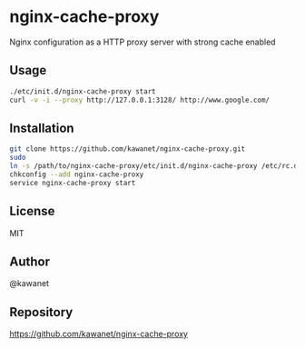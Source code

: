 # nginx-cache-proxy

Nginx configuration as a HTTP proxy server with strong cache enabled

## Usage

```sh
./etc/init.d/nginx-cache-proxy start
curl -v -i --proxy http://127.0.0.1:3128/ http://www.google.com/  
```

## Installation

```sh
git clone https://github.com/kawanet/nginx-cache-proxy.git
sudo
ln -s /path/to/nginx-cache-proxy/etc/init.d/nginx-cache-proxy /etc/rc.d/init.d/
chkconfig --add nginx-cache-proxy
service nginx-cache-proxy start
```

## License

MIT

## Author

@kawanet

## Repository

https://github.com/kawanet/nginx-cache-proxy
